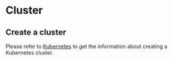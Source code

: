 # Cluster

## Create a cluster

Please refer to [Kubernetes](./deployments/deploy-on-kubernetes/overview.md) to get the information about creating a Kubernetes cluster.

